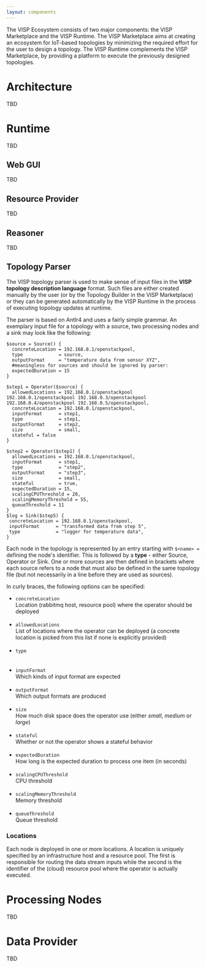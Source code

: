 ```yaml
---
layout: components
---
```


The VISP Ecosystem consists of two major components: the VISP Marketplace and the VISP Runtime. The VISP Marketplace aims at creating an ecosystem for IoT-based topologies by minimizing the required effort for the user to design a topology. The VISP Runtime complements the VISP Marketplace, by providing a platform to execute the previously designed topologies.

# Architecture

TBD


# Runtime

TBD

## Web GUI

TBD

## Resource Provider

TBD

## Reasoner

TBD

## Topology Parser

The VISP topology parser is used to make sense of input files in the **VISP topology description language** format. Such files are either created manually by the user (or by the Topology Builder in the VISP Marketplace) or they can be generated automatically by the VISP Runtime in the process of executing topology updates at runtime.

The parser is based on Antlr4 and uses a fairly simple grammar. An exemplary input file for a topology with a source, two processing nodes and a sink may look like the following:

```
$source = Source() {
  concreteLocation = 192.168.0.1/openstackpool,
  type             = source,
  outputFormat     = "temperature data from sensor XYZ",
  #meaningless for sources and should be ignored by parser:
  expectedDuration = 15
}

$step1 = Operator($source) {
  allowedLocations = 192.168.0.1/openstackpool 192.168.0.1/openstackpool 192.168.0.3/openstackpool 192.168.0.4/openstackpool 192.168.0.5/openstackpool,
  concreteLocation = 192.168.0.1/openstackpool,
  inputFormat      = step1,
  type             = step1,
  outputFormat     = step2,
  size             = small,
  stateful = false
}

$step2 = Operator($step1) {
  allowedLocations = 192.168.0.1/openstackpool,
  inputFormat      = step1,
  type             = "step2",
  outputFormat     = "step3",
  size             = small,
  stateful         = true,
  expectedDuration = 15,
  scalingCPUThreshold = 20,
  scalingMemoryThreshold = 55,
  queueThreshold = 11
}
$log = Sink($step5) {
 concreteLocation = 192.168.0.1/openstackpool,
 inputFormat      = "transformed data from step 5",
 type             = "logger for temperature data",
}
```

Each node in the topology is represented by an entry starting with `$<name> =` defining the node's identifier.
This is followed by a **type** - either Source, Operator or Sink. One or more sources are then defined in brackets where each source refers to a node that must also be defined in the same topology file (but not necessarily in a line before they are used as sources).

In curly braces, the following options can be specified:

* `concreteLocation`<br />
Location (rabbitmq host, resource pool) where the operator should be deployed<br /><br />
* `allowedLocations`<br />
List of locations where the operator can be deployed (a concrete location is picked from this list if none is explicitly provided)<br /><br />
* `type`<br />
<br /><br />
* `inputFormat`<br />
Which kinds of input format are expected<br /><br />
* `outputFormat`<br />
Which output formats are produced<br /><br />
* `size`<br />
How much disk space does the operator use (either *small*, *medium* or *large*)<br /><br />
* `stateful`<br />
Whether or not the operator shows a stateful behavior<br /><br />
* `expectedDuration`<br />
How long is the expected duration to process one item (in seconds)
<br /><br />
* `scalingCPUThreshold`<br />
CPU threshold
<br /><br />
* `scalingMemoryThreshold`<br />
Memory threshold
<br /><br />
* `queueThreshold`<br />
Queue threshold

### Locations

Each node is deployed in one or more locations. A location is uniquely specified by an infrastructure host and a resource pool. The first is responsible for routing the data stream inputs while the second is the identifier of the (cloud) resource pool where the operator is actually executed.


# Processing Nodes

TBD

# Data Provider

TBD
